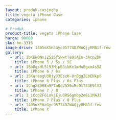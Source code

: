 ```yaml
---
layout: produk-casinghp
title: vegeta iPhone Case
categories: iphone

# Produk
product-title: vegeta iPhone Case
harga: 90000
sku: hn-3315
image-drive: 1405oX5HaGyc95774DZWAQjyRMB1f-few
gallery:
  - url: 1bKEkONvJZSiSfSwwtTe9iAIm-3Acp2DH
    title: iPhone 5 / 5s / SE
  - url: 18bOgsHL5l93MjpB3ikKe1mHuEgxm4s5A
    title: iPhone 6 / 6s
  - url: 1SKWreagU3RjyJ3EszH-UrBggZCbENkp6
    title: iPhone 6 Plus / 6s Plus
  - url: 1ChqXZ9R8n9FTaQqV5X6oRe0lT43E9lV2
    title: iPhone 7 / 8
  - url: 1_iCcpZF6iokjEjuQRS6gmbp2e6i1MAJJ
    title: iPhone 7 Plus / 8 Plus
  - url: 1405oX5HaGyc95774DZWAQjyRMB1f-few
    title: iPhone X
---
```

